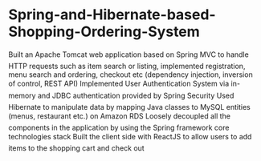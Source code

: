 
# Spring-and-Hibernate-based-Shopping-Ordering-System
Built an Apache Tomcat web application based on Spring MVC to handle HTTP requests such as item search or listing, implemented registration, menu search and ordering, checkout etc (dependency injection, inversion of control, REST API)
Implemented User Authentication System via in-memory and JDBC authentication provided by Spring Security
Used Hibernate to manipulate data by mapping Java classes to MySQL entities (menus, restaurant etc.) on Amazon RDS
Loosely decoupled all the components in the application by using the Spring framework core technologies stack 
Built the client side with ReactJS to allow users to add items to the shopping cart and check out
